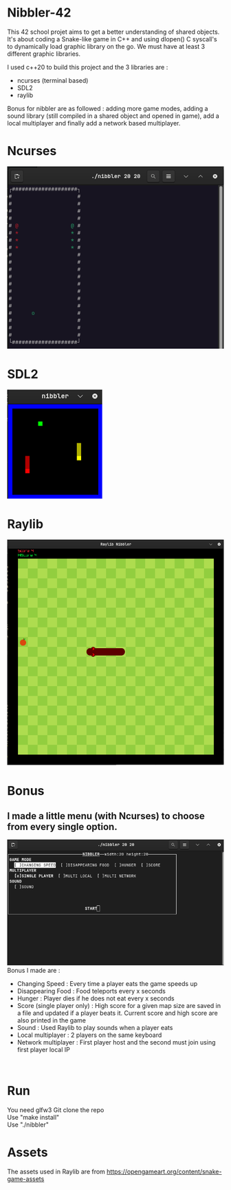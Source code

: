# Nibbler-42

This 42 school projet aims to get a better understanding of shared objects. It's about coding a Snake-like game in C++ and using dlopen() C syscall's to dynamically load graphic library on the go. We must have at least 3 different graphic libraries.

I used c++20 to build this project and the 3 libraries are : 
- ncurses (terminal based)
- SDL2
- raylib

Bonus for nibbler are as followed : adding more game modes, adding a sound library (still compiled in a shared object and opened in game), add a local multiplayer and finally add a network based multiplayer.

# Ncurses
![screenshot of a Snake game rendered with Ncurses](https://github.com/LouisTruch/42-nibbler/blob/master/.github/ncurses.png)

# SDL2
![screenshot of a Snake game rendered with SDL2](https://github.com/LouisTruch/42-nibbler/blob/master/.github/sdl.png)

# Raylib
![screenshot of a Snake game rendered with Raylib](https://github.com/LouisTruch/42-nibbler/blob/master/.github/raylib.png)

# Bonus
I made a little menu (with Ncurses) to choose from every single option.
---
![screenshot of the menu for the Snake game](https://github.com/LouisTruch/42-nibbler/blob/master/.github/menu.png)
Bonus I made are :
- Changing Speed : Every time a player eats the game speeds up
- Disappearing Food : Food teleports every x seconds
- Hunger : Player dies if he does not eat every x seconds
- Score (single player only) : High score for a given map size are saved in a file and updated if a player beats it. Current score and high score are also printed in the game
- Sound : Used Raylib to play sounds when a player eats
- Local multiplayer : 2 players on the same keyboard
- Network multiplayer : First player host and the second must join using first player local IP 
<br />

# Run
You need glfw3
Git clone the repo <br />
Use "make install" <br />
Use "./nibbler" <br />

# Assets
The assets used in Raylib are from https://opengameart.org/content/snake-game-assets